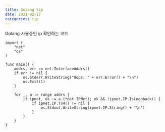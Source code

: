 ```yaml
---
title: Golang tip
date: 2021-02-17
categories: tip
---
```



Golang 사용중인 ip 확인하는 코드

```golang
import (
	"net"
	"os"
)

func main() {
	addrs, err := net.InterfaceAddrs()
	if err != nil {
		os.Stderr.WriteString("Oops: " + err.Error() + "\n")
		os.Exit(1)
	}

	for _, a := range addrs {
		if ipnet, ok := a.(*net.IPNet); ok && !ipnet.IP.IsLoopback() {
			if ipnet.IP.To4() != nil {
				os.Stdout.WriteString(ipnet.IP.String() + "\n")
			}
		}
	}
}
```

[jekyll-docs]: https://jekyllrb.com/docs/home
[jekyll-gh]:   https://github.com/jekyll/jekyll
[jekyll-talk]: https://talk.jekyllrb.com/
